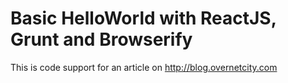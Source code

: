 # Basic HelloWorld with ReactJS, Grunt and Browserify

This is code support for an article on http://blog.overnetcity.com
